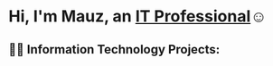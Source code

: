  <h1>Hi, I'm Mauz, an <a href="https://linkedin.com/in/Josh">IT Professional</a>☺</h1>

<h2>👨‍💻 Information Technology Projects:</h2>

